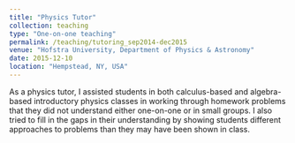 ```yaml
---
title: "Physics Tutor"
collection: teaching
type: "One-on-one teaching"
permalink: /teaching/tutoring_sep2014-dec2015
venue: "Hofstra University, Department of Physics & Astronomy"
date: 2015-12-10
location: "Hempstead, NY, USA"
---
```


As a physics tutor, I assisted students in both calculus-based and algebra-based introductory physics classes in working through homework problems that they did not understand either one-on-one or in small groups. I also tried to fill in the gaps in their understanding by showing students different approaches to problems than they may have been shown in class.
